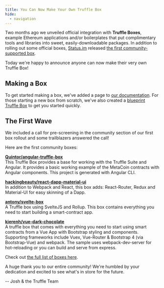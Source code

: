 ```yaml
---
title: You Can Now Make Your Own Truffle Box
hide:
  - navigation
---
```


Two months ago we unveiled official integration with **Truffle Boxes**, example Ethereum applications and/or boilerplates that put complimentary tools and libraries into sweet, easily-downloadable packages. In addition to rolling out some official boxes, [Status.im](https://status.im/) released [the first community-supported box](/boxes/status).

Today we're happy to announce anyone can now make their very own Truffle Box!

## Making a Box

To get started making a box, we've added a page to [our documentation](/docs/advanced/truffle-boxes). For those starting a new box from scratch, we've also created a [blueprint Truffle Box](/boxes/blueprint) to get you started quickly.

## The First Wave

We included a call for pre-screening in the community section of our first box rollout and some trailblazers answered the call!

Here are the first community boxes:

**[Quintor/angular-truffle-box](/boxes/angular-truffle-box)**<br/>
This Truffle Box provides a base for working with the Truffle Suite and Angular. It provides a basic working example of the MetaCoin contracts with Angular components. This project is generated with Angular CLI.

**[hackingbeauty/react-dapp-material-ui](/boxes/react-dapp-material-ui)**<br/>
In addition to Webpack and React, this box adds: React-Router, Redux and Material-UI for easy skinning of a Dapp.

**[antony/svelte-box](/boxes/svelte-box)**<br/>
A Truffle box using SvelteJS and Rollup. This box contains everything you need to start building a smart-contract app.

**[kierenh/vue-dark-chocolate](/boxes/vue-dark-chocolate)**<br/>
A truffle box that comes with everything you need to start using smart contracts from a Vue App with Bootstrap styling and components. Supporting frameworks include Vuex, Vue-Router & Bootstrap 4 (via Bootstrap-Vue) and webpack. The sample uses webpack-dev-server for hot-reloading or you can build and serve from express.

Check out [the full list of boxes here](/boxes).

A huge thank you to our entire community! We're humbled by your dedication and excited to see what's in store for the future.

-- Josh & the Truffle Team
